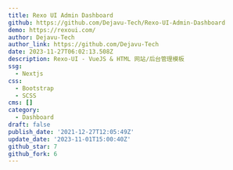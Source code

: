 ```yaml
---
title: Rexo UI Admin Dashboard
github: https://github.com/Dejavu-Tech/Rexo-UI-Admin-Dashboard
demo: https://rexoui.com/
author: Dejavu-Tech
author_link: https://github.com/Dejavu-Tech
date: 2023-11-27T06:02:13.508Z
description: Rexo-UI - VueJS & HTML 网站/后台管理模板
ssg:
  - Nextjs
css:
  - Bootstrap
  - SCSS
cms: []
category:
  - Dashboard
draft: false
publish_date: '2021-12-27T12:05:49Z'
update_date: '2023-11-01T15:00:40Z'
github_star: 7
github_fork: 6
---
```


